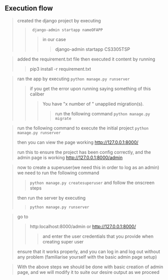 Execution flow 
--
> created the django project by executing 
>>` django-admin startapp nameOFAPP` 
>>> in our case
>>>> django-admin startapp CS3305TSP

> added the requirement.txt file then executed it content by running
>>pip3 install -r requirement.txt

> ran the app by executing 
> `python manage.py runserver`
>> if you get the error upon running saying something of this caliber
>>> You have "x number of " unapplied migration(s).
>>>> run the following command `python manage.py migrate`

> run the following command to execute the initial project
> `python manage.py runserver`
> 
> then you can view the page working
>  http://127.0.0.1:8000/
> 
> run this to ensure the project has been config correctly, and the admin page is  working
>  http://127.0.0.1:8000/admin 

> now to create a superuser(we need this in order to log as an admin) we need to run the following command 
>> `python manage.py createsuperuser` and follow the onscreen steps
> 
> then run the server by executing 
>> `python manage.py runserver`

> go to 
>> http:localhost:8000/admin or http://127.0.0.1:8000/ 
>>> and enter the user credentials that you provide when creating super user
> 
> ensure that it works properly, and you can log in and log out without any problem 
> (familiarise yourself with the basic admin page setup)

> 
> With the above steps we should be done with basic creation of admin page, and we will modify it to suite our desire 
> output as we proceed